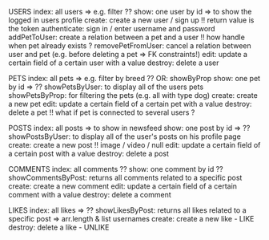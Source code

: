 USERS
index: all users => e.g. filter ??
show: one user by id => to show the logged in users profile
create: create a new user / sign up !! return value is the token
authenticate: sign in / enter username and password
addPetToUser: create a relation between a pet and a user !! how handle when pet already exists ?
removePetFromUser: cancel a relation between user and pet (e.g. before deleting a pet => FK constraints!)
edit: update a certain field of a certain user with a value
destroy: delete a user

PETS
index: all pets => e.g. filter by breed ?? OR: showByProp
show: one pet by id => ??
showPetsByUser: to display all of the users pets
showPetsByProp: for filtering the pets (e.g. all with type dog)
create: create a new pet
edit: update a certain field of a certain pet with a value
destroy: delete a pet !! what if pet is connected to several users ?

POSTS
index: all posts => to show in newsfeed
show: one post by id => ??
showPostsByUser: to display all of the user's posts on his profile page
create: create a new post !! image / video / null
edit: update a certain field of a certain post with a value
destroy: delete a post

COMMENTS
index: all comments ??
show: one comment by id ??
showCommentsByPost: returns all comments related to a specific post
create: create a new comment
edit: update a certain field of a certain comment with a value
destroy: delete a comment

LIKES
index: all likes => ??
showLikesByPost: returns all likes related to a specific post => arr.length & list usernames
create: create a new like - LIKE
destroy: delete a like - UNLIKE
